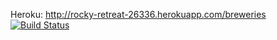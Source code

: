 
Heroku:
http://rocky-retreat-26336.herokuapp.com/breweries
[![Build Status](https://travis-ci.org/SaraHeina/ratebeer-public.png)](https://travis-ci.org/SaraHeina/ratebeer-public)
